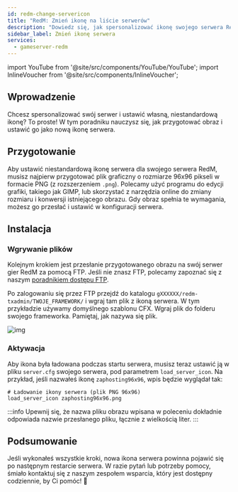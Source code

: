 ```yaml
---
id: redm-change-servericon
title: "RedM: Zmień ikonę na liście serwerów"
description: "Dowiedz się, jak spersonalizować ikonę swojego serwera RedM idealnym obrazem PNG 96x96, aby nadać mu unikalny wygląd → Sprawdź teraz"
sidebar_label: Zmień ikonę serwera
services:
  - gameserver-redm
---
```


import YouTube from '@site/src/components/YouTube/YouTube';
import InlineVoucher from '@site/src/components/InlineVoucher';

## Wprowadzenie
Chcesz spersonalizować swój serwer i ustawić własną, niestandardową ikonę? To proste! W tym poradniku nauczysz się, jak przygotować obraz i ustawić go jako nową ikonę serwera.

<InlineVoucher />

## Przygotowanie
Aby ustawić niestandardową ikonę serwera dla swojego serwera RedM, musisz najpierw przygotować plik graficzny o rozmiarze 96x96 pikseli w formacie PNG (z rozszerzeniem `.png`). Polecamy użyć programu do edycji grafiki, takiego jak GIMP, lub skorzystać z narzędzia online do zmiany rozmiaru i konwersji istniejącego obrazu. Gdy obraz spełnia te wymagania, możesz go przesłać i ustawić w konfiguracji serwera.

## Instalacja

### Wgrywanie plików

Kolejnym krokiem jest przesłanie przygotowanego obrazu na swój serwer gier RedM za pomocą FTP. Jeśli nie znasz FTP, polecamy zapoznać się z naszym [poradnikiem dostępu FTP](gameserver-ftpaccess.md).

Po zalogowaniu się przez FTP przejdź do katalogu `gXXXXXX/redm-txadmin/TWOJE_FRAMEWORK/` i wgraj tam plik z ikoną serwera. W tym przykładzie używamy domyślnego szablonu CFX. Wgraj plik do folderu swojego frameworka. Pamiętaj, jak nazywa się plik.

![img](https://screensaver01.zap-hosting.com/index.php/s/XyxtsR2FbmjD6SM/download)

### Aktywacja

Aby ikona była ładowana podczas startu serwera, musisz teraz ustawić ją w pliku `server.cfg` swojego serwera, pod parametrem `load_server_icon`. Na przykład, jeśli nazwałeś ikonę `zaphosting96x96`, wpis będzie wyglądał tak:

```
# Ładowanie ikony serwera (plik PNG 96x96)
load_server_icon zaphosting96x96.png
```

:::info
Upewnij się, że nazwa pliku obrazu wpisana w poleceniu dokładnie odpowiada nazwie przesłanego pliku, łącznie z wielkością liter.
:::

## Podsumowanie

Jeśli wykonałeś wszystkie kroki, nowa ikona serwera powinna pojawić się po następnym restarcie serwera. W razie pytań lub potrzeby pomocy, śmiało kontaktuj się z naszym zespołem wsparcia, który jest dostępny codziennie, by Ci pomóc! 🙂

<InlineVoucher />